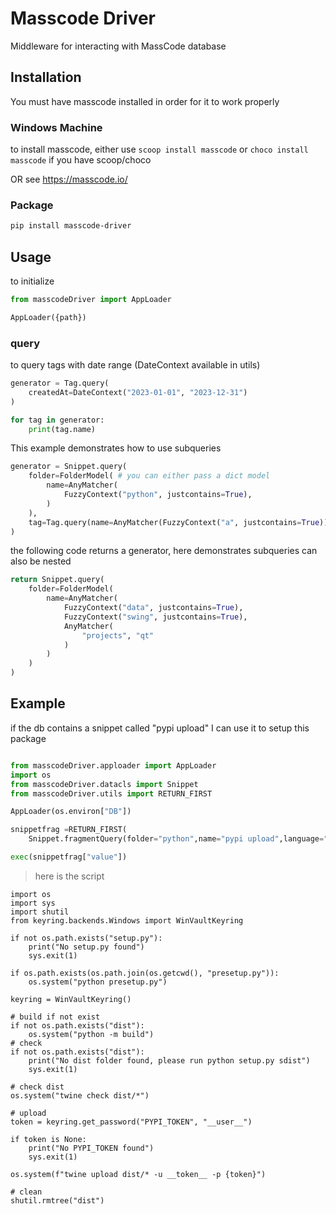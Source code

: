 # Masscode Driver
Middleware for interacting with MassCode database

## Installation
You must have masscode installed in order for it to work properly

### Windows Machine
to install masscode, either use `scoop install masscode` or `choco install masscode` if you have scoop/choco

OR see https://masscode.io/

### Package
```bash
pip install masscode-driver
```

## Usage

to initialize
```py
from masscodeDriver import AppLoader

AppLoader({path})
```

### query
to query tags with date range (DateContext available in utils)
```py
generator = Tag.query(
    createdAt=DateContext("2023-01-01", "2023-12-31")
)

for tag in generator:
    print(tag.name)
```

This example demonstrates how to use subqueries
```py
generator = Snippet.query(
    folder=FolderModel( # you can either pass a dict model
        name=AnyMatcher(
            FuzzyContext("python", justcontains=True),
        )
    ),
    tag=Tag.query(name=AnyMatcher(FuzzyContext("a", justcontains=True))), # or pass a generator
)
```

the following code returns a generator, here demonstrates subqueries can also be nested
```py
return Snippet.query(
    folder=FolderModel(
        name=AnyMatcher(
            FuzzyContext("data", justcontains=True),
            FuzzyContext("swing", justcontains=True),
            AnyMatcher(
                "projects", "qt"
            )
        )
    )
)
```

## Example
if the db contains a snippet called "pypi upload"
I can use it to setup this package
```py

from masscodeDriver.apploader import AppLoader
import os
from masscodeDriver.datacls import Snippet
from masscodeDriver.utils import RETURN_FIRST

AppLoader(os.environ["DB"])

snippetfrag =RETURN_FIRST(
    Snippet.fragmentQuery(folder="python",name="pypi upload",language="python"))

exec(snippetfrag["value"])

```

> here is the script
```
import os
import sys
import shutil
from keyring.backends.Windows import WinVaultKeyring

if not os.path.exists("setup.py"):
    print("No setup.py found")
    sys.exit(1)

if os.path.exists(os.path.join(os.getcwd(), "presetup.py")):
    os.system("python presetup.py")

keyring = WinVaultKeyring()

# build if not exist
if not os.path.exists("dist"):
    os.system("python -m build")
# check
if not os.path.exists("dist"):
    print("No dist folder found, please run python setup.py sdist")
    sys.exit(1)

# check dist
os.system("twine check dist/*")

# upload
token = keyring.get_password("PYPI_TOKEN", "__user__")

if token is None:
    print("No PYPI_TOKEN found")
    sys.exit(1)

os.system(f"twine upload dist/* -u __token__ -p {token}")

# clean
shutil.rmtree("dist")

```

